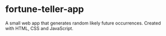 # fortune-teller-app
A small web app that generates random likely future occurrences. Created with HTML, CSS and JavaScript. 
